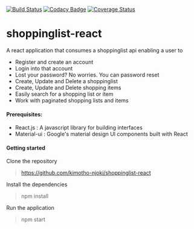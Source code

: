 [![Build Status](https://travis-ci.org/kimotho-njoki/shoppinglist-react.svg?branch=develop)](https://travis-ci.org/kimotho-njoki/shoppinglist-react)   [![Codacy Badge](https://api.codacy.com/project/badge/Grade/8351069c4b33460781b9de422c431ff0)](https://www.codacy.com/app/kimotho-njoki/shoppinglist-react?utm_source=github.com&amp;utm_medium=referral&amp;utm_content=kimotho-njoki/shoppinglist-react&amp;utm_campaign=Badge_Grade)   [![Coverage Status](https://coveralls.io/repos/github/kimotho-njoki/shoppinglist-react/badge.svg?branch=develop)](https://coveralls.io/github/kimotho-njoki/shoppinglist-react?branch=develop)

# shoppinglist-react
A react application that consumes a shoppinglist api enabling a user to 
* Register and create an account
* Login into that account
* Lost your password? No worries. You can password reset
* Create, Update and Delete a shoppinglist
* Create, Update and Delete shopping items
* Easily search for a shopping list or item
* Work with paginated shopping lists and items

#### Prerequisites:

* React.js : A javascript library for building interfaces
* Material-ui : Google's material design UI components built with React

#### Getting started
Clone the repository
> https://github.com/kimotho-njoki/shoppinglist-react

Install the dependencies
> npm install

Run the application
> npm start

